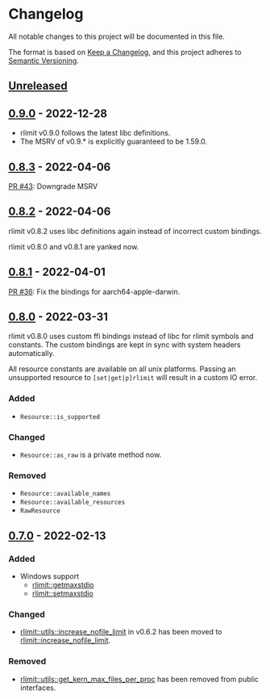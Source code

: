 # Changelog
All notable changes to this project will be documented in this file.

The format is based on [Keep a Changelog](https://keepachangelog.com/en/1.0.0/),
and this project adheres to [Semantic Versioning](https://semver.org/spec/v2.0.0.html).

## [Unreleased]

[Unreleased]: https://github.com/Nugine/rlimit/v0.9.0...HEAD

## [0.9.0] - 2022-12-28

[0.9.0]: https://github.com/Nugine/rlimit/v0.8.3...v0.9.0

+ rlimit v0.9.0 follows the latest libc definitions.
+ The MSRV of v0.9.* is explicitly guaranteed to be 1.59.0.

## [0.8.3] - 2022-04-06

[0.8.3]: https://github.com/Nugine/rlimit/compare/v0.8.2...v0.8.3

[PR #43](https://github.com/Nugine/rlimit/pull/43): Downgrade MSRV

## [0.8.2] - 2022-04-06

[0.8.2]: https://github.com/Nugine/rlimit/compare/v0.8.1...v0.8.2

rlimit v0.8.2 uses libc definitions again instead of incorrect custom bindings.

rlimit v0.8.0 and v0.8.1 are yanked now.

## [0.8.1] - 2022-04-01

[0.8.1]: https://github.com/Nugine/rlimit/compare/v0.8.0...v0.8.1

[PR #36](https://github.com/Nugine/rlimit/pull/36): Fix the bindings for aarch64-apple-darwin.

## [0.8.0] - 2022-03-31

[0.8.0]: https://github.com/Nugine/rlimit/compare/v0.7.0...v0.8.0

rlimit v0.8.0 uses custom ffi bindings instead of libc for rlimit symbols and constants. The custom bindings are kept in sync with system headers automatically.

All resource constants are available on all unix platforms.
Passing an unsupported resource to `[set|get|p]rlimit` will result in a custom IO error.

### Added

+ `Resource::is_supported`

### Changed

+ `Resource::as_raw` is a private method now.

### Removed

+ `Resource::available_names`
+ `Resource::available_resources`
+ `RawResource`

## [0.7.0] - 2022-02-13

[0.7.0]: https://github.com/Nugine/rlimit/compare/v0.6.2...v0.7.0

### Added

+ Windows support
  + [rlimit::getmaxstdio](https://docs.rs/rlimit/0.7.0/rlimit/fn.getmaxstdio.html)
  + [rlimit::setmaxstdio](https://docs.rs/rlimit/0.7.0/rlimit/fn.stdmaxstdio.html)

### Changed

+ [rlimit::utils::increase_nofile_limit] in v0.6.2 has been moved to [rlimit::increase_nofile_limit].

[rlimit::utils::increase_nofile_limit]: https://docs.rs/rlimit/0.6.2/rlimit/utils/fn.increase_nofile_limit.html

[rlimit::increase_nofile_limit]: https://docs.rs/rlimit/0.7.0/rlimit/fn.increase_nofile_limit.html

### Removed

+ [rlimit::utils::get_kern_max_files_per_proc] has been removed from public interfaces.

[rlimit::utils::get_kern_max_files_per_proc]: https://docs.rs/rlimit/0.6.2/x86_64-apple-darwin/rlimit/utils/fn.get_kern_max_files_per_proc.html
